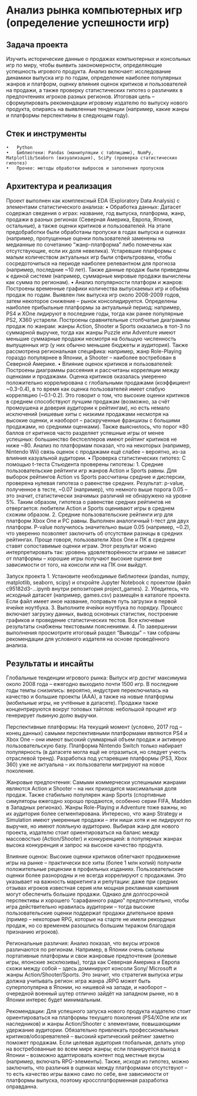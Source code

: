 # Анализ рынка компьютерных игр (определение успешности игр)

## Задача проекта

Изучить исторические данные о продажах компьютерных и консольных игр по миру, чтобы выявить закономерности, определяющие успешность игрового продукта. Анализ включает: исследование динамики выпуска игр по годам, определение наиболее популярных жанров и платформ, оценку влияния оценок критиков и пользователей на продажи, а также проверку статистических гипотез о различиях в предпочтениях игроков разных регионов. Итоговая цель – сформулировать рекомендации игровому издателю по выпуску нового продукта, опираясь на выявленные тенденции (например, какие жанры и платформы перспективны в следующем году).

## Стек и инструменты
	•	Python
	•	Библиотеки: Pandas (манипуляции с таблицами), NumPy, Matplotlib/Seaborn (визуализация), SciPy (проверка статистических гипотез)
	•	Прочее: методы обработки выбросов и заполнения пропусков

## Архитектура и реализация

Проект выполнен как комплексный EDA (Exploratory Data Analysis) с элементами статистического анализа:
	•	Обработка данных: Датасет содержал сведения о играх: название, год выпуска, платформа, жанр, продажи в разных регионах (Северная Америка, Европа, Япония, остальные), а также оценки критиков и пользователей. На этапе предобработки были обработаны пропуски в годах выпуска и оценках (например, пропущенные оценки пользователей заменены на медианные по сочетанию “жанр-платформа” либо помечены как отсутствующие, если их доля невелика). Устаревшие платформы с малым количеством актуальных игр были отфильтрованы, чтобы сосредоточиться на периоде наиболее релевантном для прогноза (например, последние ~10 лет). Также данные продаж были приведены к единой системе (например, суммарные мировые продажи вычислены как сумма по регионам).
	•	Анализ популярности платформ и жанров: Построены временные графики количества выпускаемых игр и объёма продаж по годам. Выявлен пик выпуска игр около 2008-2009 годов, затем некоторое снижение – рынок консолидируется. Определены наиболее прибыльные платформы за актуальный период: например, PS4 и XOne лидируют в последние годы, тогда как ранее популярные PS2, X360 устарели. Построены сравнительные столбчатые диаграммы продаж по жанрам: жанры Action, Shooter и Sports оказались в топ-3 по суммарной выручке, тогда как жанры Puzzle или Adventure имеют меньшие суммарные продажи несмотря на большую численность выпущенных игр (у них обычно меньшие бюджеты и аудитория). Также рассмотрена региональная специфика: например, жанр Role-Playing гораздо популярнее в Японии, а Shooter – наиболее востребован в Северной Америке.
	•	Влияние оценок критиков и пользователей: Построены диаграммы рассеяния и рассчитаны корреляции между оценками и продажами. Оценка критиков оказалась умеренно положительно коррелирована с глобальными продажами (коэффициент ~0.3-0.4), в то время как оценка пользователей имеет слабую корреляцию (~0.1-0.2). Это говорит о том, что высокие оценки критиков в среднем способствуют лучшим продажам (возможно, за счёт промоушена и доверия аудитории к рейтингам), но есть немало исключений (нишевые хиты с низкими продажами несмотря на высокие оценки, и наоборот – раскрученные франшизы с большими продажами, но средними оценками). Также выяснилось, что порог ≈80 баллов от критиков часто разделяет успешные игры от менее успешных: большинство бестселлеров имеют рейтинг критиков не ниже ~80. Анализ по платформам показал, что на некоторых (например, Nintendo Wii) связь оценок с продажами ещё слабее – вероятно, из-за влияния казуальной аудитории.
	•	Проверка статистических гипотез: С помощью t-теста Стьюдента проверены гипотезы:
	1.	Средние пользовательские рейтинги игр жанров Action и Sports равны. Для выборок рейтингов Action vs Sports рассчитаны средние и дисперсии, проверена нулевая гипотеза о равенстве средних. Результат: p-value, полученное в тесте, ~0.07 (например), что немного выше порога 0.05 – это значит, статистически значимых различий не обнаружено на уровне 5%. Таким образом, гипотеза о равенстве средних рейтингов не отвергается: любители Action и Sports оценивают игры в среднем схожим образом.
	2.	Средние пользовательские рейтинги игр для платформ Xbox One и PC равны. Выполнен аналогичный t-тест для двух платформ. P-value получилось значительно выше 0.05 (например, ~0.2), что уверенно позволяет заключить об отсутствии разницы в средних рейтингах. Проще говоря, пользователи Xbox One и ПК в среднем ставят сопоставимые оценки играм. Этот результат можно интерпретировать так: уровень удовлетворённости играми не зависит от платформы – хорошие игры получают высокие оценки вне зависимости от того, на консоли или на ПК они выйдут.

Запуск проекта
	1.	Установите необходимые библиотеки (pandas, numpy, matplotlib, seaborn, scipy) и откройте Jupyter Notebook с проектом (файл c95182d3-...ipynb внутри репозитория project_games).
	2.	Убедитесь, что исходный датасет (например, games.csv) размещён в каталоге проекта. Если файл имеет иное название, поправьте путь загрузки в первой ячейке ноутбука.
	3.	Выполните ячейки ноутбука по порядку. Процесс включает загрузку данных, вывод основных статистик, построение графиков и проведение статистических тестов. Все ключевые результаты снабжены текстовыми пояснениями.
	4.	По завершении выполнения просмотрите итоговый раздел “Выводы” – там собраны рекомендации для условного издателя на основе проведённого анализа.

## Результаты и инсайты

Глобальные тенденции игрового рынка: Выпуск игр достиг максимума около 2008 года – ежегодно выходило почти 1500 игр. В последние годы темпы снизились: вероятно, индустрия переключилась на качество и большие проекты (ААА), а также на новые платформы (мобильные игры, не учтённые в датасете). Продажи также концентрируются вокруг топовых тайтлов: небольшой процент игр генерирует львиную долю выручки.

Перспективные платформы: На текущий момент (условно, 2017 год – конец данных) самыми перспективными платформами являются PS4 и Xbox One – они имеют высокий суммарный объем продаж и активную пользовательскую базу. Платформа Nintendo Switch только набирает популярность (в датасете могла ещё не отразиться, но следует учесть отраслевой тренд). Разработка под устаревшие платформы (PS3, Xbox 360) уже не актуальна – их пользователи мигрируют на новое поколение.

Жанровые предпочтения: Самыми коммерчески успешными жанрами являются Action и Shooter – на них приходится максимальная доля продаж. Также стабильно популярен жанр Sports (спортивные симуляторы ежегодно хорошо продаются, особенно серии FIFA, Madden в Западных регионах). Жанры Role-Playing и Adventure тоже важны, но их аудитория более сегментирована. Интересно, что жанр Strategy и Simulation имеют умеренные продажи – эти ниши хотя и не лидируют по выручке, но имеют лояльную аудиторию. Выбирая жанр для нового проекта, издателю стоит ориентироваться на баланс между массовостью (Action/Shooter) и конкуренцией: в популярных жанрах высока конкуренция и запрос на высокое качество продукта.

Влияние оценок: Высокие оценки критиков облегчают продвижение игры на рынке – практически все хиты (более 1 млн копий) получили положительные рецензии в профильных изданиях. Пользовательские оценки более разнородны и не всегда коррелируют с продажами. Это указывает на важность маркетинга и репутации: даже при средних отзывах игроков известная серия или мощная рекламная кампания могут обеспечить большие продажи. Однако для долгосрочной перспективы и хорошего “сарафанного радио” предпочтительно, чтобы игра действительно нравилась аудитории – тогда высокие пользовательские оценки поддержат продажи длительное время (пример – некоторые RPG, которые на старте не имели рекордных продаж, но со временем разошлись большим тиражом благодаря признанию игроков).

Региональные различия: Анализ показал, что вкусы игроков различаются по регионам. Например, в Японии очень сильны портативные платформы и свои жанровые предпочтения (ролевые игры, японские эксклюзивы), тогда как Северная Америка и Европа схожи между собой – здесь доминируют консоли Sony/ Microsoft и жанры Action/Shooter/Sports. Это значит, что стратегия выпуска игры должна учитывать регион: игра жанра JRPG может быть суперпопулярна в Японии, но нишевой на западе, и наоборот – очередной военный шутер отлично зайдёт на западном рынке, но в Японии интерес будет минимальным.

Рекомендации: Для успешного запуска нового продукта издателю стоит ориентироваться на платформы текущего поколения (PS4/XOne или их наследников) и жанры Action/Shooter с элементами, повышающими удержание аудитории. Обязательно привлекать профессиональных критиков/обозревателей – высокий критический рейтинг заметно поможет продажам. Если целевая аудитория глобальная, делать упор на востребованные во всем мире жанры; если планируется выход в Японии – возможно адаптировать контент под местные вкусы (например, включать RPG-элементы). Также, исходя из гипотез, можно заключить, что различия в оценках между платформами отсутствуют – то есть качество игры важно само по себе, вне зависимости от платформы выпуска, поэтому кроссплатформенная разработка оправданна.
